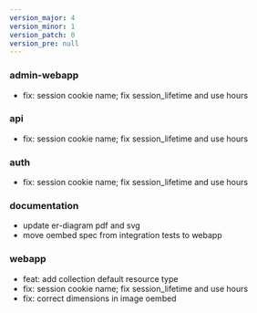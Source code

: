```yaml
---
version_major: 4
version_minor: 1
version_patch: 0
version_pre: null
---
```


### admin-webapp

- fix: session cookie name; fix session_lifetime and use hours

### api

- fix: session cookie name; fix session_lifetime and use hours

### auth

- fix: session cookie name; fix session_lifetime and use hours

### documentation

- update er-diagram pdf and svg
- move oembed spec from integration tests to webapp

### webapp

- feat: add collection default resource type
- fix: session cookie name; fix session_lifetime and use hours
- fix: correct dimensions in image oembed
